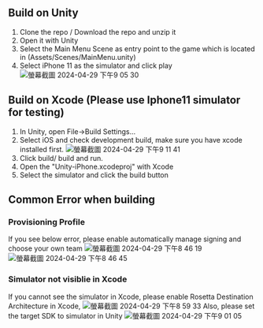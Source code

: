 ## Build on Unity
1. Clone the repo / Download the repo and unzip it
2. Open it with Unity
3. Select the Main Menu Scene as entry point to the game which is located in (Assets/Scenes/MainMenu.unity)
4. Select iPhone 11 as the simulator and click play
![螢幕截圖 2024-04-29 下午9 05 30](https://github.com/benwu030/Kaboom/assets/78753601/12a30aa0-d82a-4116-9206-c46018307bab)


## Build on Xcode (Please use Iphone11 simulator for testing)
1. In Unity, open File->Build Settings...
2. Select iOS and check development build, make sure you have xcode installed first.
![螢幕截圖 2024-04-29 下午9 11 41](https://github.com/benwu030/Kaboom/assets/78753601/e14d3196-9cf0-4118-ad93-32676301d67b)
3. Click build/ build and run.
4. Open the "Unity-iPhone.xcodeproj" with Xcode
5. Select the simulator and click the build button


## Common Error when building
### Provisioning Profile
If you see below error, please enable automatically manage signing and choose your own team
![螢幕截圖 2024-04-29 下午8 46 19](https://github.com/benwu030/Kaboom/assets/78753601/d132b60b-620d-4ea6-b3df-b3401f3c1ccd) ![螢幕截圖 2024-04-29 下午8 46 45](https://github.com/benwu030/Kaboom/assets/78753601/8c6ce5e3-fd91-43c8-8b76-5a3a49e98e33)
### Simulator not visiblie in Xcode
If you cannot see the simulator in Xcode, please  enable Rosetta Destination Architecture in Xcode,
![螢幕截圖 2024-04-29 下午8 59 33](https://github.com/benwu030/Kaboom/assets/78753601/8c18aaa6-90c4-4793-8c6d-5d9ac50198d0)
Also, please set the target SDK to simulator in Unity
![螢幕截圖 2024-04-29 下午9 01 05](https://github.com/benwu030/Kaboom/assets/78753601/d514f8dd-ead6-408a-9d89-826c18a810ba)
